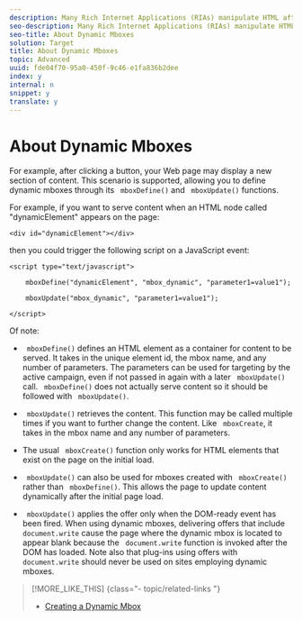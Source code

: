 ```yaml
---
description: Many Rich Internet Applications (RIAs) manipulate HTML after the page has already loaded by using technologies like DHTML and AJAX.
seo-description: Many Rich Internet Applications (RIAs) manipulate HTML after the page has already loaded by using technologies like DHTML and AJAX.
seo-title: About Dynamic Mboxes
solution: Target
title: About Dynamic Mboxes
topic: Advanced
uuid: fde04f70-95a0-450f-9c46-e1fa836b2dee
index: y
internal: n
snippet: y
translate: y
---
```


# About Dynamic Mboxes

For example, after clicking a button, your Web page may display a new section of content. This scenario is supported, allowing you to define dynamic mboxes through its ` mboxDefine()` and ` mboxUpdate()` functions. 

For example, if you want to serve content when an HTML node called "dynamicElement" appears on the page: 


```
<div id="dynamicElement"></div>
```


then you could trigger the following script on a JavaScript event: 


```
<script type="text/javascript"> 
 
    mboxDefine("dynamicElement", "mbox_dynamic", "parameter1=value1"); 
 
    mboxUpdate("mbox_dynamic", "parameter1=value1"); 
 
</script>
```


Of note: 

* ` mboxDefine()` defines an HTML element as a container for content to be served. It takes in the unique element id, the mbox name, and any number of parameters. The parameters can be used for targeting by the active campaign, even if not passed in again with a later ` mboxUpdate()` call. ` mboxDefine()` does not actually serve content so it should be followed with ` mboxUpdate()`. 

* ` mboxUpdate()` retrieves the content. This function may be called multiple times if you want to further change the content. Like ` mboxCreate`, it takes in the mbox name and any number of parameters. 

* The usual ` mboxCreate()` function only works for HTML elements that exist on the page on the initial load.
* ` mboxUpdate()` can also be used for mboxes created with ` mboxCreate()` rather than ` mboxDefine()`. This allows the page to update content dynamically after the initial page load. 

* ` mboxUpdate()` applies the offer only when the DOM-ready event has been fired.
When using dynamic mboxes, delivering offers that include ` document.write` cause the page where the dynamic mbox is located to appear blank because the ` document.write` function is invoked after the DOM has loaded. Note also that plug-ins using offers with ` document.write` should never be used on sites employing dynamic mboxes. 
>[!MORE_LIKE_THIS] {class="- topic/related-links "}
>
>* [ Creating a Dynamic Mbox ](r_Creating_a_Dynamic_Mbox.md#reference_60A14E7EB8754383B2DC6A7E4D531AB4)
